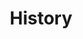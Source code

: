 ---
layout: "pages/history.njk"

title: 'History'
description: 'Discover the fascinating history of Chateau Orlice – from a medieval fortress to an elegant hotel where the past meets the comfort of the present.'
permalink: 'en/historie/'

eleventyNavigation:
  key: History
  order: 450


landing:
  breadcrumbsHome: Home
  breadcrumbsCurrent: History

  heading: History

  mouseIconAlt: Computer mouse icon

  imageUrl: /assets/images/history/tvrz-orlice.jpg
  imageAlt: Chateau Orlice courtyard with a historical carriage


history:
  topper: History
  heading: In the footsteps of time at Chateau Orlice

  imageUrl: /assets/images/history/tvrz-orlice-2.jpg
  imageAlt: Chateau Orlice courtyard with a historical carriage

  paragraphs:
    - text: The beginnings of settlement in Orlice date back to the 13th century. In 1257, King Přemysl Otakar II donated the local lands to the lords of Olešná, retainers of Kojata of Hrabišice. They chose a wooded hill above the river, from where there was a view of the village of Kunčice and near which the Royal Trade Route connecting the inland with the borderlands passed. The place got its name from the birds of prey that nested here – Orlice.

    - text: The first wooden fortress was soon replaced by a stone building with a two-meter wall and spacious cellars for supplies. Few records have survived from this period; the first written mention dates from 1361, when Ivan of Orlice, patron of the local church, is mentioned.

    - text: Over the centuries, several noble families took turns at the fortress. A significant mark was left by the Strachots of Orlice, who in the 16th century built a Renaissance chateau next to the old Gothic fortress. The white facade with sgraffito with figural motifs was unprecedented in the region at that time. After the death of Jan Strachota, the estate passed to the Sud family of Řeneč, who extended the building with a new residential wing and added a stone floor on the west side. The alliance coat of arms of Petr Suda and his wife Dorota of Lipan then appeared on the southern wall of the chateau.

    - text: In the 17th century, the fortress became the property of the Vitanovskýs of Vlčkovice. The young Dorota Anna Sudová married Adam Mikuláš Vitanovský, and in 1650 the family moved their seat to the neighboring estate of Kyšperk (today's Letohrad). This ends the noble era of Orlice – the chateau was transformed into a farmstead, which expanded the most around 1815.

    - text: "The following centuries brought a varied use: the building housed a brewery, a grain and potato warehouse, a weaving mill, a joinery, a hospital, apartments, and a car workshop. The historical fortress thus gradually lost its original appearance, but its core has been preserved."
---